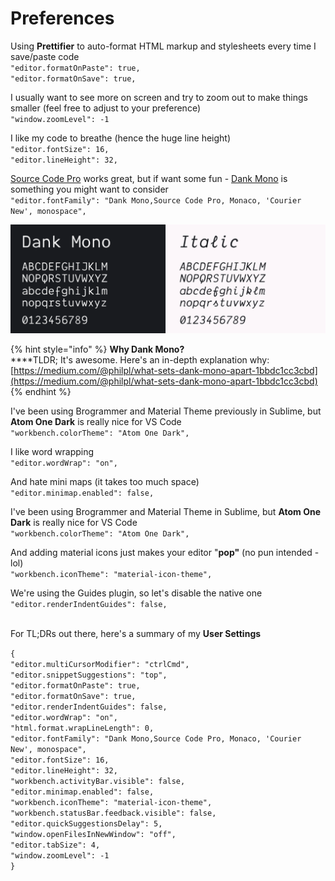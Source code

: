 # Preferences

Using **Prettifier** to auto-format HTML markup and stylesheets every time I save/paste code\
`"editor.formatOnPaste": true,` \
`"editor.formatOnSave": true,`&#x20;

I usually want to see more on screen and try to zoom out to make things smaller (feel free to adjust to your preference)\
`"window.zoomLevel": -1`&#x20;

I like my code to breathe (hence the huge line height)\
`"editor.fontSize": 16,` \
`"editor.lineHeight": 32,`

[Source Code Pro](https://fonts.google.com/specimen/Source+Code+Pro) works great, but if want some fun - [Dank Mono](https://dank.sh) is something you might want to consider\
`"editor.fontFamily": "Dank Mono,Source Code Pro, Monaco, 'Courier New', monospace",`

![Dank Mono - love the ligatures too!](<../../../.gitbook/assets/image (18).png>)

{% hint style="info" %}
**Why Dank Mono?**\
****TLDR; It's awesome. Here's an in-depth explanation why: [https://medium.com/@philpl/what-sets-dank-mono-apart-1bbdc1cc3cbd](https://medium.com/@philpl/what-sets-dank-mono-apart-1bbdc1cc3cbd)
{% endhint %}

I've been using Brogrammer and Material Theme previously in Sublime, but **Atom One Dark** is really nice for VS Code\
`"workbench.colorTheme": "Atom One Dark",`

I like word wrapping\
`"editor.wordWrap": "on",`

And hate mini maps (it takes too much space)\
`"editor.minimap.enabled": false,`

I've been using Brogrammer and Material Theme in Sublime, but **Atom One Dark** is really nice for VS Code\
`"workbench.colorTheme": "Atom One Dark",`

And adding material icons just makes your editor "**pop"** (no pun intended - lol)\
`"workbench.iconTheme": "material-icon-theme",`

We're using the Guides plugin, so let's disable the native one\
`"editor.renderIndentGuides": false,`

\
For TL;DRs out there, here's a summary of my **User Settings**

`{` \
`"editor.multiCursorModifier": "ctrlCmd",` \
`"editor.snippetSuggestions": "top",` \
`"editor.formatOnPaste": true,` \
`"editor.formatOnSave": true,` \
`"editor.renderIndentGuides": false,` \
`"editor.wordWrap": "on",` \
`"html.format.wrapLineLength": 0,` \
`"editor.fontFamily": "Dank Mono,Source Code Pro, Monaco, 'Courier New', monospace",` \
`"editor.fontSize": 16,` \
`"editor.lineHeight": 32,` \
`"workbench.activityBar.visible": false,` \
`"editor.minimap.enabled": false,` \
`"workbench.iconTheme": "material-icon-theme",` \
`"workbench.statusBar.feedback.visible": false,` \
`"editor.quickSuggestionsDelay": 5,` \
`"window.openFilesInNewWindow": "off",` \
`"editor.tabSize": 4,` \
`"window.zoomLevel": -1` \
`}`

